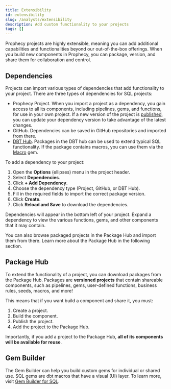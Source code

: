 ```yaml
---
title: Extensibility
id: extensibility
slug: /analysts/extensibility
description: Add custom functionality to your projects
tags: []
---
```


Prophecy projects are highly extensible, meaning you can add additional capabilities and functionalities beyond our out-of-the-box offerings. When you build new components in Prophecy, you can package, version, and share them for collaboration and control.

## Dependencies

Projects can import various types of dependencies that add functionality to your project. There are three types of dependencies for SQL projects:

- Prophecy Project. When you import a project as a dependency, you gain access to all its components, including pipelines, gems, and functions, for use in your own project. If a new version of the project is [published](docs/analysts/version-control/version-control.md), you can update your dependency version to take advantage of the latest changes.
- GitHub. Dependencies can be saved in GitHub repositories and imported from there.
- [DBT Hub](https://hub.getdbt.com/). Packages in the DBT hub can be used to extend typical SQL functionality. If the package contains macros, you can use them via the [Macro](docs/analysts/development/gems/custom/macro.md) gem.

To add a dependency to your project:

1. Open the **Options** (ellipses) menu in the project header.
1. Select **Dependencies**.
1. Click **+ Add Dependency**.
1. Choose the dependency type (Project, GitHub, or DBT Hub).
1. Fill in the required fields to import the correct package version.
1. Click **Create**.
1. Click **Reload and Save** to download the dependencies.

Dependencies will appear in the bottom left of your project. Expand a dependency to view the various functions, gems, and other components that it may contain.

<!-- ![Project dependencies](img/sql-project-dependencies.png) -->

You can also browse packaged projects in the Package Hub and import them from there. Learn more about the Package Hub in the following section.

## Package Hub

To extend the functionality of a project, you can download packages from the Package Hub. Packages are **versioned projects** that contain shareable components, such as pipelines, gems, user-defined functions, business rules, seeds, macros, and more!

This means that if you want build a component and share it, you must:

1. Create a project.
1. Build the component.
1. Publish the project.
1. Add the project to the Package Hub.

Importantly, if you add a project to the Package Hub, **all of its components will be available for reuse**.

## Gem Builder

The Gem Builder can help you build custom gems for individual or shared use. SQL gems are dbt macros that have a visual (UI) layer. To learn more, visit [Gem Builder for SQL](https://docs.prophecy.io/sql/gem-builder).
